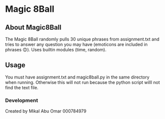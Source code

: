 # Magic 8Ball
## About Magic8Ball
The Magic 8Ball randomly pulls 30 unique phrases from assignment.txt and tries to answer any question you may have (emoticons are included in phrases 😊). Uses builtin modules (time, random).

## Usage
You must have assignment.txt and magic8ball.py in the same directory when running. Otherwise this will not run because the python script willl not find the text file.

### Development
Created by Mikal Abu Omar 000784979
